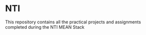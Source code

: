 # NTI
This repository contains all the practical projects and assignments completed during the NTI MEAN Stack
